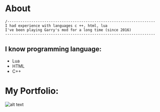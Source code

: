 # About
```
/--------------------------------------------------------------------
I had experience with languages c ++, html, lua                      
I've been playing Garry's mod for a long time (since 2016)           
---------------------------------------------------------------------
```
## I know programming language:
* Lua
* HTML
* C++

# My Portfolio:
![alt text](https://i.stack.imgur.com/sMUbB.png)
